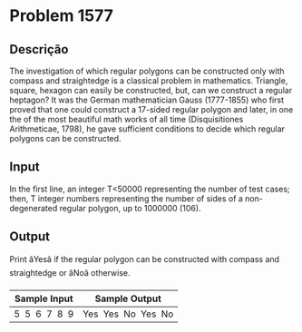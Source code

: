 # Problem 1577

Descrição
----------

The investigation of which regular polygons can be constructed only with compass and straightedge is a classical problem in mathematics. Triangle, square, hexagon can easily be constructed, but, can we construct a regular heptagon? It was the German mathematician Gauss (1777-1855) who first proved that one could construct a 17-sided regular polygon and later, in one the of the most beautiful math works of all time (Disquisitiones Arithmeticae, 1798), he gave sufficient conditions to decide which regular polygons can be constructed.

Input
-----

In the first line, an integer T<50000 representing the number of test cases; then, T integer numbers representing the number of sides of a non-degenerated regular polygon, up to 1000000 (106).

Output
------

Print âYesâ if the regular polygon can be constructed with compass and straightedge or âNoâ otherwise.


| Sample Input | Sample Output |
| --- | --- |
| 5  5  6  7  8  9 | Yes  Yes  No  Yes  No |

